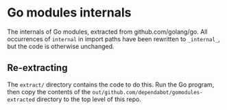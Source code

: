 # Go modules internals

The internals of Go modules, extracted from github.com/golang/go. All
occurrences of `internal` in import paths have been rewritten to `_internal_`,
but the code is otherwise unchanged.

## Re-extracting

The `extract/` directory contains the code to do this. Run the Go program, then
copy the contents of the `out/github.com/dependabot/gomodules-extracted`
directory to the top level of this repo.
